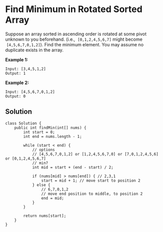 # Find Minimum in Rotated Sorted Array

Suppose an array sorted in ascending order is rotated at some pivot unknown to you beforehand. \(i.e.,  `[0,1,2,4,5,6,7]` might become  `[4,5,6,7,0,1,2]`\). Find the minimum element. You may assume no duplicate exists in the array.

**Example 1:**

```
Input: [3,4,5,1,2] 
Output: 1
```

**Example 2:**

```
Input: [4,5,6,7,0,1,2]
Output: 0
```

## Solution

```
class Solution {
    public int findMin(int[] nums) {
        int start = 0;
        int end = nums.length - 1;
        
        while (start < end) {
            // options
            // [4,5,6,7,0,1,2] or [1,2,4,5,6,7,0] or [7,0,1,2,4,5,6] or [0,1,2,4,5,6,7]
            // min?
            int mid = start + (end - start) / 2;
            
            if (nums[mid] > nums[end]) { // 2,3,1
                start = mid + 1; // move start to position 2
            } else {
                // 6,7,0,1,2
                // move end position to middle, to position 2
                end = mid;
            }
        }
        
        return nums[start];
    }
}
```



